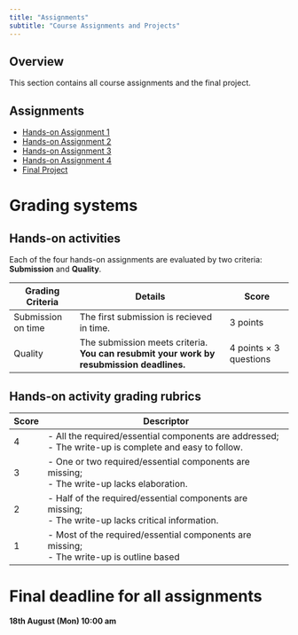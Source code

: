 ```yaml
---
title: "Assignments"
subtitle: "Course Assignments and Projects"
---
```


## Overview

This section contains all course assignments and the final project.



## Assignments

- [Hands-on Assignment 1](hands-on-1/)
- [Hands-on Assignment 2](hands-on-2/)
- [Hands-on Assignment 3](hands-on-3/)
- [Hands-on Assignment 4](hands-on-4/)
- [Final Project](final-project/)



# Grading systems

## Hands-on activities

Each of the four hands-on assignments are evaluated by two criteria: **Submission** and **Quality**.

| Grading Criteria | Details | Score |
|---------|---------|---------| 
| Submission on time | The first submission is recieved in time. | 3 points |
| Quality | The submission meets criteria. **You can resubmit your work by resubmission deadlines.** | 4 points × 3 questions |

## Hands-on activity grading rubrics

| Score | Descriptor |
|---|-----------------|
| 4  | - All the required/essential components are addressed; <br> - The write-up is complete and easy to follow. |
| 3  | - One or two required/essential components are missing; <br> - The write-up lacks elaboration. |
| 2  | - Half of the required/essential components are missing; <br> - The write-up lacks critical information. |
| 1  | - Most of the required/essential components are missing; <br> - The write-up is outline based |


# Final deadline for all assignments

**18th August (Mon) 10:00 am**